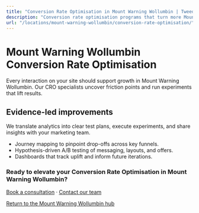 ```yaml
---
title: "Conversion Rate Optimisation in Mount Warning Wollumbin | Tweed Cloud"
description: "Conversion rate optimisation programs that turn more Mount Warning Wollumbin visitors into customers."
url: "/locations/mount-warning-wollumbin/conversion-rate-optimisation/"
---
```


# Mount Warning Wollumbin Conversion Rate Optimisation

Every interaction on your site should support growth in Mount Warning Wollumbin. Our CRO specialists uncover friction points and run experiments that lift results.

## Evidence-led improvements

We translate analytics into clear test plans, execute experiments, and share insights with your marketing team.

- Journey mapping to pinpoint drop-offs across key funnels.
- Hypothesis-driven A/B testing of messaging, layouts, and offers.
- Dashboards that track uplift and inform future iterations.

### Ready to elevate your Conversion Rate Optimisation in Mount Warning Wollumbin?

[Book a consultation](/consultation/) · [Contact our team](/contact/)

[Return to the Mount Warning Wollumbin hub](/locations/mount-warning-wollumbin/)
